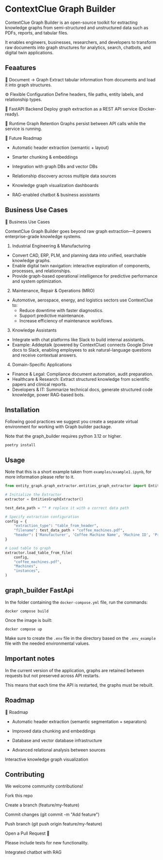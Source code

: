 # ContextClue Graph Builder

ContextClue Graph Builder is an open-source toolkit for extracting knowledge graphs from semi-structured and unstructured data such as PDFs, reports, and tabular files.

It enables engineers, businesses, researchers, and developers to transform raw documents into graph structures for analytics, search, chatbots, and digital twin applications.

## Feaatures

📄 Document → Graph
Extract tabular information from documents and load it into graph structures.

⚙️ Flexible Configuration
Define headers, file paths, entity labels, and relationship types.

🚀 FastAPI Backend
Deploy graph extraction as a REST API service (Docker-ready).

🔄 Runtime Graph Retention
Graphs persist between API calls while the service is running.

🔮 Future Roadmap

* Automatic header extraction (semantic + layout)

* Smarter chunking & embeddings

* Integration with graph DBs and vector DBs

* Relationship discovery across multiple data sources

* Knowledge graph visualization dashboards

* RAG-enabled chatbot & business assistants

## Business Use Cases

💼 Business Use Cases

ContextClue Graph Builder goes beyond raw graph extraction—it powers enterprise-grade knowledge systems.

1. Industrial Engineering & Manufacturing

* Convert CAD, ERP, PLM, and planning data into unified, searchable knowledge graphs.
* Enable digital twin navigation: interactive exploration of components, processes, and relationships.
* Provide graph-based operational intelligence for predictive performance and system optimization.

2. Maintenance, Repair & Operations (MRO)

* Automotive, aerospace, energy, and logistics sectors use ContextClue to:
    * Reduce downtime with faster diagnostics.
    * Support predictive maintenance.
    * Increase efficiency of maintenance workflows.

3. Knowledge Assistants

* Integrate with chat platforms like Slack to build internal assistants.
* Example: Addeptalk (powered by ContextClue) connects Google Drive docs to Slack, enabling employees to ask natural-language questions and receive contextual answers.

4. Domain-Specific Applications

* Finance & Legal: Compliance document automation, audit preparation.
* Healthcare & Research: Extract structured knowledge from scientific papers and clinical reports.
* Developers & IT: Summarize technical docs, generate structured code knowledge, power RAG-based bots.


## Installation

Following good practices we suggest you create a separate virtual environment for working with Graph builder package.

Note that the graph_builder requires python 3.12 or higher.

```
poetry install
```

## Usage

Note that this is a short example taken from `examples/example1.ipynb`, for more information please
refer to it.

```python
from entity_graph.graph_extractor.entities_graph_extractor import EntitiesGraphExtractor

# Initialize the Extractor
extractor = EntitiesGraphExtractor()

test_data_path = "" # replace it with a correct data path

# Specify extraction configuration
config = {
    "extraction_type": "table_from_header",
    "filename": test_data_path + "coffee_machines.pdf",
    "header": ['Manufacturer', 'Coffee Machine Name', 'Machine ID', 'Production Year', 'Machine Type', 'Power (W)', 'Pressure (bar)', 'Water Tank Capacity (L)', 'Additional Features'],
}

# Load table to graph
extractor.load_table_from_file(
    config,
    "coffee_machines.pdf",
    "Machines",
    "instances",
)
```

## graph_builder FastApi

In the folder containing the `docker-compose.yml` file, run the commands:

```
docker compose build
```

Once the image is built:

```
docker compose up
```

Make sure to create the `.env` file in the directory based on the `.env_example` file with the needed environmental values.

## Important notes

In the current version of the application, graphs are retained between requests but not preserved across API restarts.

This means that each time the API is restarted, the graphs must be rebuilt.


## Roadmap

📌 Roadmap

 * Automatic header extraction (semantic segmentation + separators)

 * Improved data chunking and embeddings

 * Database and vector database infrastructure

 * Advanced relational analysis between sources

 Interactive knowledge graph visualization


## Contributing

We welcome community contributions!

Fork this repo

Create a branch (feature/my-feature)

Commit changes (git commit -m "Add feature")

Push branch (git push origin feature/my-feature)

Open a Pull Request 🎉

Please include tests for new functionality.

 Integrated chatbot with RAG

